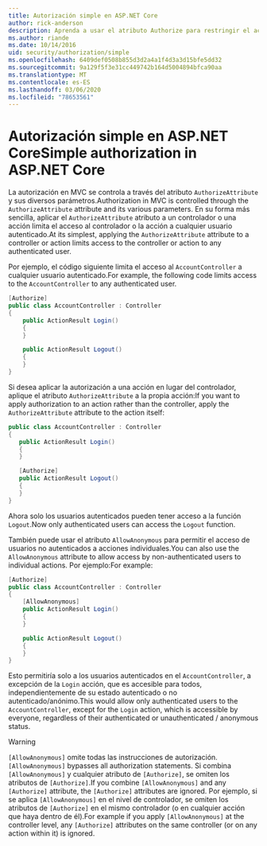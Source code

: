 ```yaml
---
title: Autorización simple en ASP.NET Core
author: rick-anderson
description: Aprenda a usar el atributo Authorize para restringir el acceso a ASP.NET Core controladores y acciones.
ms.author: riande
ms.date: 10/14/2016
uid: security/authorization/simple
ms.openlocfilehash: 6409def0508b855d3d2a4a1f4d3a3d15bfe5dd32
ms.sourcegitcommit: 9a129f5f3e31cc449742b164d5004894bfca90aa
ms.translationtype: MT
ms.contentlocale: es-ES
ms.lasthandoff: 03/06/2020
ms.locfileid: "78653561"
---
```

# <a name="simple-authorization-in-aspnet-core"></a><span data-ttu-id="50075-103">Autorización simple en ASP.NET Core</span><span class="sxs-lookup"><span data-stu-id="50075-103">Simple authorization in ASP.NET Core</span></span>

<a name="security-authorization-simple"></a>

<span data-ttu-id="50075-104">La autorización en MVC se controla a través del atributo `AuthorizeAttribute` y sus diversos parámetros.</span><span class="sxs-lookup"><span data-stu-id="50075-104">Authorization in MVC is controlled through the `AuthorizeAttribute` attribute and its various parameters.</span></span> <span data-ttu-id="50075-105">En su forma más sencilla, aplicar el `AuthorizeAttribute` atributo a un controlador o una acción limita el acceso al controlador o la acción a cualquier usuario autenticado.</span><span class="sxs-lookup"><span data-stu-id="50075-105">At its simplest, applying the `AuthorizeAttribute` attribute to a controller or action limits access to the controller or action to any authenticated user.</span></span>

<span data-ttu-id="50075-106">Por ejemplo, el código siguiente limita el acceso al `AccountController` a cualquier usuario autenticado.</span><span class="sxs-lookup"><span data-stu-id="50075-106">For example, the following code limits access to the `AccountController` to any authenticated user.</span></span>

```csharp
[Authorize]
public class AccountController : Controller
{
    public ActionResult Login()
    {
    }

    public ActionResult Logout()
    {
    }
}
```

<span data-ttu-id="50075-107">Si desea aplicar la autorización a una acción en lugar del controlador, aplique el atributo `AuthorizeAttribute` a la propia acción:</span><span class="sxs-lookup"><span data-stu-id="50075-107">If you want to apply authorization to an action rather than the controller, apply the `AuthorizeAttribute` attribute to the action itself:</span></span>

```csharp
public class AccountController : Controller
{
   public ActionResult Login()
   {
   }

   [Authorize]
   public ActionResult Logout()
   {
   }
}
```

<span data-ttu-id="50075-108">Ahora solo los usuarios autenticados pueden tener acceso a la función `Logout`.</span><span class="sxs-lookup"><span data-stu-id="50075-108">Now only authenticated users can access the `Logout` function.</span></span>

<span data-ttu-id="50075-109">También puede usar el atributo `AllowAnonymous` para permitir el acceso de usuarios no autenticados a acciones individuales.</span><span class="sxs-lookup"><span data-stu-id="50075-109">You can also use the `AllowAnonymous` attribute to allow access by non-authenticated users to individual actions.</span></span> <span data-ttu-id="50075-110">Por ejemplo:</span><span class="sxs-lookup"><span data-stu-id="50075-110">For example:</span></span>

```csharp
[Authorize]
public class AccountController : Controller
{
    [AllowAnonymous]
    public ActionResult Login()
    {
    }

    public ActionResult Logout()
    {
    }
}
```

<span data-ttu-id="50075-111">Esto permitiría solo a los usuarios autenticados en el `AccountController`, a excepción de la `Login` acción, que es accesible para todos, independientemente de su estado autenticado o no autenticado/anónimo.</span><span class="sxs-lookup"><span data-stu-id="50075-111">This would allow only authenticated users to the `AccountController`, except for the `Login` action, which is accessible by everyone, regardless of their authenticated or unauthenticated / anonymous status.</span></span>

> [!WARNING]
> <span data-ttu-id="50075-112">`[AllowAnonymous]` omite todas las instrucciones de autorización.</span><span class="sxs-lookup"><span data-stu-id="50075-112">`[AllowAnonymous]` bypasses all authorization statements.</span></span> <span data-ttu-id="50075-113">Si combina `[AllowAnonymous]` y cualquier atributo de `[Authorize]`, se omiten los atributos de `[Authorize]`.</span><span class="sxs-lookup"><span data-stu-id="50075-113">If you combine `[AllowAnonymous]` and any `[Authorize]` attribute, the `[Authorize]` attributes are ignored.</span></span> <span data-ttu-id="50075-114">Por ejemplo, si se aplica `[AllowAnonymous]` en el nivel de controlador, se omiten los atributos de `[Authorize]` en el mismo controlador (o en cualquier acción que haya dentro de él).</span><span class="sxs-lookup"><span data-stu-id="50075-114">For example if you apply `[AllowAnonymous]` at the controller level, any `[Authorize]` attributes on the same controller (or on any action within it) is ignored.</span></span>
